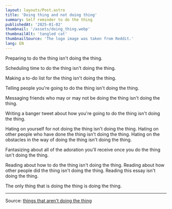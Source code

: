 ```yaml
---
layout: layouts/Post.astro
title: 'Doing thing and not doing thing'
summary: Self reminder to do the thing
publishedAt: '2025-01-02'
thumbnail: '/assets/doing_thing.webp'
thumbnailAlt: 'tangled cat'
thumbnailSource: 'The logo image was taken from Reddit.'
lang: EN
---
```


Preparing to do the thing isn't doing the thing.

Scheduling time to do the thing isn't doing the thing.

Making a to-do list for the thing isn't doing the thing.

Telling people you're going to do the thing isn't doing the thing.

Messaging friends who may or may not be doing the thing isn't doing the thing.

Writing a banger tweet about how you're going to do the thing isn't doing the thing.

Hating on yourself for not doing the thing isn't doing the thing. Hating on other people who have done the thing isn't doing the thing. Hating on the obstacles in the way of doing the thing isn't doing the thing.

Fantasizing about all of the adoration you'll receive once you do the thing isn't doing the thing.

Reading about how to do the thing isn't doing the thing. Reading about how other people did the thing isn't doing the thing. Reading this essay isn't doing the thing.

The only thing that is doing the thing is doing the thing.

---

Source: [things that aren't doing the thing](https://strangestloop.io/essays/things-that-arent-doing-the-thing)
